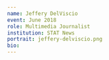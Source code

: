 ```yaml
---
name: Jeffery DelViscio
event: June 2018
role: Multimedia Journalist
institution: STAT News
portrait: jeffery-delviscio.png
bio: 
---
```


